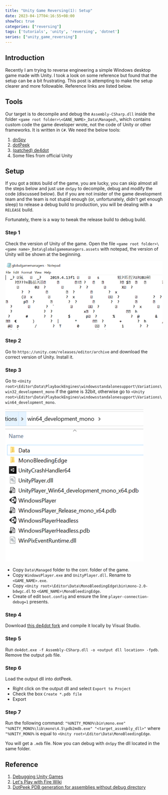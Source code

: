 ```yaml
---
title: "Unity Game Reversing(1): Setup"
date: 2023-04-17T04:16:55+08:00
showToc: true
categories: ["reversing"]
tags: ['tutorials', 'unity', 'reversing', 'dotnet']
series: ["unity_game_reversing"]
---
```


## Introduction

Recently I am trying to reverse engineering a simple Windows desktop game made with Unity. I took a look on some reference but found that the setup can be a bit frustrating. This post is attempting to make the setup clearer and more followable. Reference links are listed below.

## Tools

Our target is to decompile and debug the `Assembly-CSharp.dll` inside the folder `<game root folder>\<GANE_NAME>_Data\Managed\`, which contains custom code the game developer wrote, not the code of Unity or other frameworks. It is written in `C#`. We need the below tools:

1. [dnSpy](https://github.com/dnSpy/dnSpy/)
2. [dotPeek](https://www.jetbrains.com/decompiler/)
3. [(patched) de4dot](https://github.com/earnol/de4dot/tree/dotPeek)
4. Some files from official Unity

## Setup

If you got a `DEBUG` build of the game, you are lucky, you can skip almost all the steps below and just use `dnSpy` to decompile, debug and modify the code (discussed below). But if you are not insider of the game development team and the team is not stupid enough (or, unfortunately, didn't get enough sleep) to release a debug build to production, you will be dealing with a `RELEASE` build.

Fortunately, there is a way to tweak the release build to debug build.

### Step 1

Check the version of Unity of the game. Open the file `<game root folder>\<game name>_Data\globalgamemanagers.assets` with notepad, the version of Unity will be shown at the beginning.

![](/unity_reversing1/unity_version.png)

### Step 2

Go to `https://unity.com/releases/editor/archive` and download the correct version of Unity. Install it.

### Step 3

Go to `<Unity root>\Editor\Data\PlaybackEngines\windowsstandalonesupport\Variations\win32_development_mono` if the game is 32bit, otherwise go to `<Unity root>\Editor\Data\PlaybackEngines\windowsstandalonesupport\Variations\win64_development_mono`.

![](/unity_reversing1/mono.png)

- Copy `Data\Managed` folder to the corr. folder of the game.
- Copy `WindowsPlayer.exe` and `UnityPlayer.dll`. Rename to `<GAME_NAME>.exe`.
- Copy `<Unity root>\Editor\Data\MonoBleedingEdge\bin\mono-2.0-bdwgc.dl` to `<GAME_NAME>\MonoBleedingEdge`.
- Create of edit `boot.config` and ensure the line `player-connection-debug=1` presents.

### Step 4

Download [this de4dot fork](https://github.com/earnol/de4dot/tree/dotPeek) and compile it locally by Visual Studio.

### Step 5

Run `de4dot.exe -f Assembly-CSharp.dll -o <output dll location> -fpdb`. Remove the output `pdb` file.

### Step 6

Load the output dll into dotPeek.
- Right click on the output dll and select `Export to Project`
- Check the box `Create *.pdb file`
- Export

### Step 7

Run the following command:
`"%UNITY_MONO%\bin\mono.exe" "%UNITY_MONO%\lib\mono\4.5\pdb2mdb.exe" "<target_assembly_dll>"`
where `"%UNITY_MONO%` is equal to `<Unity root>\Editor\Data\MonoBleedingEdge`.

You will get a `.mdb` file. Now you can debug with `dnSpy` the dll located in the same folder.

## Reference

1. [Debugging Unity Games](https://github.com/dnSpy/dnSpy/wiki/Debugging-Unity-Games)
2. [Let's Play with Fire Wiki](https://wiki.fireundubh.com/unity/turning-a-release-build-into-a-debug-build)
3. [DotPeek PDB generation for assemblies without debug directory](https://stackoverflow.com/questions/31299157/dotpeek-pdb-generation-for-assemblies-without-debug-directory)
